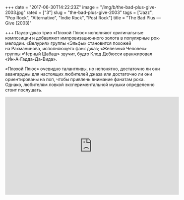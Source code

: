 +++
date = "2017-06-30T14:22:23Z"
image = "/img/b/the-bad-plus-give-2003.jpg"
rated = ["3"]
slug = "the-bad-plus-give-2003"
tags = ["Jazz", "Pop Rock", "Alternative", "Indie Rock", "Post Rock"]
title = "The Bad Plus — Give (2003)"

+++
Пауэр-джаз трио &laquo;Плохой Плюс&raquo; исполняют оригинальные композиции и&nbsp;добавляют импровизационного золота в&nbsp;популярные рок-мелодии. &laquo;Велурия&raquo; группы &laquo;Эльфы&raquo; становится похожей на&nbsp;Рахманинова, исполняющего фанк джаз; &laquo;Железный Человек&raquo; группы &laquo;Черный Шабаш&raquo; звучит, будто Клод Дебюсси аранжировал &laquo;Ин-А-Гадда-Да-Вида&raquo;. 

&laquo;Плохой Плюс&raquo; очевидно талантливы, но&nbsp;непонятно, достаточно&nbsp;ли они авангардны для настоящих любителей джаза или достаточно&nbsp;ли они ориентированы на&nbsp;поп, чтобы привлечь внимание фанатам рока. Однако, любителям ловкой экспериментальной музыки определенно стоит послушать.

<iframe width="560" height="315" src="https://www.youtube.com/embed/ULP3TcLaoaE" frameborder="0" allowfullscreen></iframe>